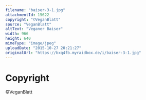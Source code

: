 ```yaml
---
filename: "baiser-3-1.jpg"
attachmentId: 15622
copyright: "©VeganBlatt"
source: "VeganBlatt"
altText: "Veganer Baiser"
width: 966
height: 640
mimeType: "image/jpeg"
uploadDate: "2015-10-27 20:21:27"
originalUrl: "https://bxq4fb.myraidbox.de/i/baiser-3-1.jpg"
---
```


# Copyright

©VeganBlatt
